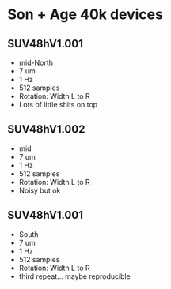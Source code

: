 # Son + Age 40k devices

## SUV48hV1.001
* mid-North
* 7 um
* 1 Hz
* 512 samples
* Rotation: Width L to R
* Lots of little shits on top

## SUV48hV1.002
* mid
* 7 um
* 1 Hz
* 512 samples
* Rotation: Width L to R
* Noisy but ok

## SUV48hV1.001
* South
* 7 um
* 1 Hz
* 512 samples
* Rotation: Width L to R
* third repeat... maybe reproducible




